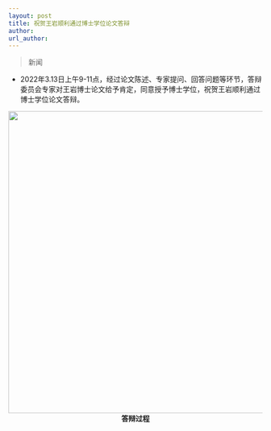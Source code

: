 ```yaml
---
layout: post
title: 祝贺王岩顺利通过博士学位论文答辩
author: 
url_author: 
---
```


> 新闻
 
- 2022年3.13日上午9-11点，经过论文陈述、专家提问、回答问题等环节，答辩委员会专家对王岩博士论文给予肯定，同意授予博士学位，祝贺王岩顺利通过博士学位论文答辩。

<p style="text-align:center;" >
<img src="https://cdn.jsdelivr.net/gh/MSPSLab/lab_images/news/wy.PNG" style=" width:600px;"><b>答辩过程</b>
</p>